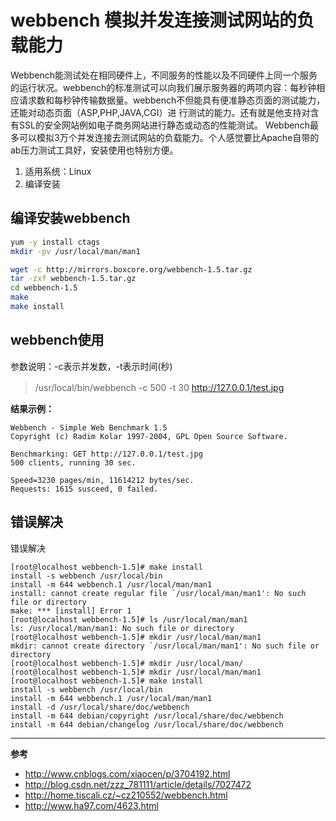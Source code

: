 webbench 模拟并发连接测试网站的负载能力
===============================

Webbench能测试处在相同硬件上，不同服务的性能以及不同硬件上同一个服务的运行状况。webbench的标准测试可以向我们展示服务器的两项内容：每秒钟相应请求数和每秒钟传输数据量。webbench不但能具有便准静态页面的测试能力，还能对动态页面（ASP,PHP,JAVA,CGI）进 行测试的能力。还有就是他支持对含有SSL的安全网站例如电子商务网站进行静态或动态的性能测试。
Webbench最多可以模拟3万个并发连接去测试网站的负载能力。个人感觉要比Apache自带的ab压力测试工具好，安装使用也特别方便。

1. 适用系统：Linux
2. 编译安装

## 编译安装webbench

```bash
yum -y install ctags
mkdir -pv /usr/local/man/man1

wget -c http://mirrors.boxcore.org/webbench-1.5.tar.gz
tar -zxf webbench-1.5.tar.gz
cd webbench-1.5
make
make install
```


## webbench使用

 参数说明：-c表示并发数，-t表示时间(秒)

 > /usr/local/bin/webbench -c 500 -t 30 http://127.0.0.1/test.jpg
　　

__结果示例：__

```
Webbench - Simple Web Benchmark 1.5
Copyright (c) Radim Kolar 1997-2004, GPL Open Source Software.

Benchmarking: GET http://127.0.0.1/test.jpg
500 clients, running 30 sec.

Speed=3230 pages/min, 11614212 bytes/sec.
Requests: 1615 susceed, 0 failed.
```

## 错误解决
错误解决

    [root@localhost webbench-1.5]# make install
    install -s webbench /usr/local/bin
    install -m 644 webbench.1 /usr/local/man/man1
    install: cannot create regular file `/usr/local/man/man1': No such file or directory
    make: *** [install] Error 1
    [root@localhost webbench-1.5]# ls /usr/local/man/man1
    ls: /usr/local/man/man1: No such file or directory
    [root@localhost webbench-1.5]# mkdir /usr/local/man/man1
    mkdir: cannot create directory `/usr/local/man/man1': No such file or directory
    [root@localhost webbench-1.5]# mkdir /usr/local/man/
    [root@localhost webbench-1.5]# mkdir /usr/local/man/man1
    [root@localhost webbench-1.5]# make install
    install -s webbench /usr/local/bin
    install -m 644 webbench.1 /usr/local/man/man1
    install -d /usr/local/share/doc/webbench
    install -m 644 debian/copyright /usr/local/share/doc/webbench
    install -m 644 debian/changelog /usr/local/share/doc/webbench

-------------------

__参考__

- <http://www.cnblogs.com/xiaocen/p/3704192.html>
- <http://blog.csdn.net/zzz_781111/article/details/7027472>
- <http://home.tiscali.cz/~cz210552/webbench.html>
- <http://www.ha97.com/4623.html>


